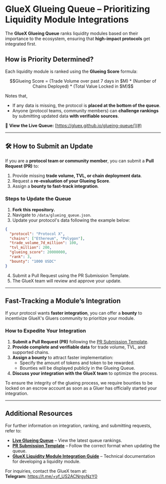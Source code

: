 # GlueX Glueing Queue – Prioritizing Liquidity Module Integrations  

The **GlueX Glueing Queue** ranks liquidity modules based on their importance to the ecosystem, ensuring that **high-impact protocols** get integrated first. 

## How is Priority Determined?

Each liquidity module is ranked using the **Glueing Score** formula:   

```math
Glueing Score = (Trade Volume over past 7 days in $M) * (Number of Chains Deployed) * (Total Value Locked in $M)
```

Notes that,

- If any data is missing, the protocol is **placed at the bottom of the queue**.  
- Anyone (protocol teams, community members) can **challenge rankings** by submitting updated data **with verifiable sources**.  

🔗 **View the Live Queue:** [https://gluex.github.io/glueing-queue/](#)  

---

## 🛠 How to Submit an Update  

If you are a **protocol team or community member**, you can submit a **Pull Request (PR)** to:  

1. Provide missing **trade volume, TVL, or chain deployment data**.  
2. Request a **re-evaluation of your Glueing Score**.  
3. Assign a **bounty to fast-track integration**.  

### **Steps to Update the Queue**  
1. **Fork this repository.**  
2. Navigate to `/data/glueing_queue.json`.  
3. Update your protocol's data following the example below:  

```json
{
  "protocol": "Protocol X",
  "chains": ["Ethereum", "Polygon"],
  "trade_volume_7d_million": 100,
  "tvl_million": 200,
  "glueing_score": 20000000,
  "rank": 3,
  "bounty": "1000 USDC"
}
```

4. Submit a Pull Request using the PR Submission Template.
5. The GlueX team will review and approve your update.

---

## Fast-Tracking a Module’s Integration  

If your protocol wants **faster integration**, you can offer a **bounty** to incentivize GlueX's Gluers community to prioritize your module.  

### How to Expedite Your Integration  
1. **Submit a Pull Request (PR)** following the [PR Submission Template](./PR-template.md).  
2. **Provide complete and verifiable data** for trade volume, TVL, and supported chains.  
3. **Assign a bounty** to attract faster implementation:  
   - Specify the amount of tokens and token to be rewarded.  
   - Bounties will be displayed publicly in the Glueing Queue.  
4. **Discuss your integration with the GlueX team** to optimize the process.  

To ensure the integrity of the glueing process, we require bounties to be locked on an escrow account as soon as a Gluer has officially started your integration.

---

## Additional Resources  

For further information on integration, ranking, and submitting requests, refer to:  

- **[Live Glueing Queue](https://gluex.github.io/glueing-queue/)** – View the latest queue rankings.  
- **[PR Submission Template](./PR-template.md)** – Follow the correct format when updating the queue.  
- **[GlueX Liquidity Module Integration Guide](https://github.com/gluexprotocol/liquidity-module-self-integration)** – Technical documentation for developing a liquidity module.  

For inquiries, contact the GlueX team at:  
**Telegram:** https://t.me/+yf_US2ACNrgyNzY0
